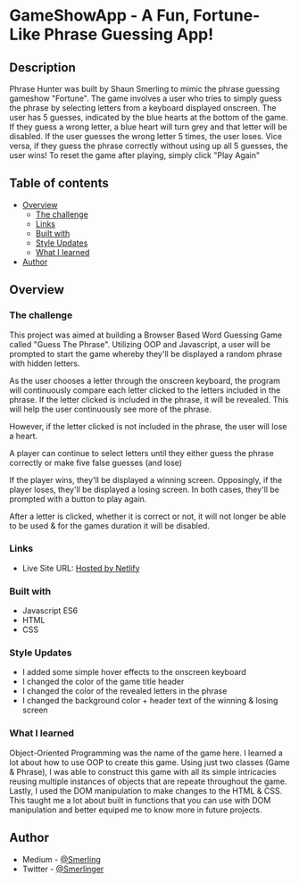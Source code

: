 # GameShowApp - A Fun, Fortune-Like Phrase Guessing App!

## Description

Phrase Hunter was built by Shaun Smerling to mimic the phrase guessing gameshow "Fortune". The game involves a user who tries to simply guess the phrase by selecting letters from a keyboard displayed onscreen. The user has 5 guesses, indicated by the blue hearts at the bottom of the game. If they guess a wrong letter, a blue heart will turn grey and that letter will be disabled. If the user guesses the wrong letter 5 times, the user loses. Vice versa, if they guess the phrase correctly without using up all 5 guesses, the user wins! To reset the game after playing, simply click "Play Again"

## Table of contents

- [Overview](#overview)
  - [The challenge](#the-challenge)
  - [Links](#links)
  - [Built with](#built-with)
  - [Style Updates](#style-updates)
  - [What I learned](#what-i-learned)
- [Author](#author)

## Overview

### The challenge

This project was aimed at building a Browser Based Word Guessing Game called "Guess The Phrase". Utilizing OOP and Javascript, a user will be prompted to start the game whereby they'll be displayed a random phrase with hidden letters.

As the user chooses a letter through the onscreen keyboard, the program will continuously compare each letter clicked to the letters included in the phrase. If the letter clicked is included in the phrase, it will be revealed. This will help the user continuously see more of the phrase.

However, if the letter clicked is not included in the phrase, the user will lose a heart.

A player can continue to select letters until they either guess the phrase correctly or make five false guesses (and lose)

If the player wins, they'll be displayed a winning screen. Opposingly, if the player loses, they'll be displayed a losing screen. In both cases, they'll be prompted with a button to play again.

After a letter is clicked, whether it is correct or not, it will not longer be able to be used & for the games duration it will be disabled.

### Links

- Live Site URL: [Hosted by Netlify](https://guessthephrase.netlify.app/)

### Built with

- Javascript ES6
- HTML
- CSS

### Style Updates

- I added some simple hover effects to the onscreen keyboard
- I changed the color of the game title header
- I changed the color of the revealed letters in the phrase
- I changed the background color + header text of the winning & losing screen

### What I learned

Object-Oriented Programming was the name of the game here. I learned a lot about how to use OOP to create this game. Using just two classes (Game & Phrase), I was able to construct this game with all its simple intricacies reusing multiple instances of objects that are repeate throughout the game. Lastly, I used the DOM manipulation to make changes to the HTML & CSS. This taught me a lot about built in functions that you can use with DOM manipulation and better equiped me to know more in future projects.

## Author

- Medium - [@Smerling](https://www.medium.com/@smerling)
- Twitter - [@Smerlinger](https://www.twitter.com/Smerlinger)
